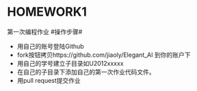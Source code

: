 # HOMEWORK1
第一次编程作业
#操作步骤#
 - 用自己的账号登陆Github
 - fork按钮拷贝https://github.com/jiaoly/Elegant_AI 到你的账户下
 - 用自己的学号建立子目录如U2012xxxxx
 - 在自己的子目录下添加自己的第一次作业代码文件。
 - 用pull request提交作业
